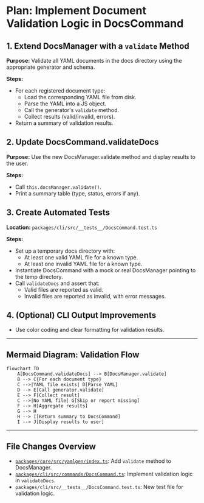 # Plan: Implement Document Validation Logic in DocsCommand

## 1. Extend DocsManager with a `validate` Method

**Purpose:** Validate all YAML documents in the docs directory using the appropriate generator and schema.

**Steps:**

- For each registered document type:
  - Load the corresponding YAML file from disk.
  - Parse the YAML into a JS object.
  - Call the generator's `validate` method.
  - Collect results (valid/invalid, errors).
- Return a summary of validation results.

## 2. Update DocsCommand.validateDocs

**Purpose:** Use the new DocsManager.validate method and display results to the user.

**Steps:**

- Call `this.docsManager.validate()`.
- Print a summary table (type, status, errors if any).

## 3. Create Automated Tests

**Location:** `packages/cli/src/__tests__/DocsCommand.test.ts`

**Steps:**

- Set up a temporary docs directory with:
  - At least one valid YAML file for a known type.
  - At least one invalid YAML file for a known type.
- Instantiate DocsCommand with a mock or real DocsManager pointing to the temp directory.
- Call `validateDocs` and assert that:
  - Valid files are reported as valid.
  - Invalid files are reported as invalid, with error messages.

## 4. (Optional) CLI Output Improvements

- Use color coding and clear formatting for validation results.

---

## Mermaid Diagram: Validation Flow

```mermaid
flowchart TD
    A[DocsCommand.validateDocs] --> B[DocsManager.validate]
    B --> C{For each document type}
    C -->|YAML file exists| D[Parse YAML]
    D --> E[Call generator.validate]
    E --> F[Collect result]
    C -->|No YAML file| G[Skip or report missing]
    F --> H[Aggregate results]
    G --> H
    H --> I[Return summary to DocsCommand]
    I --> J[Display results to user]
```

---

## File Changes Overview

- [`packages/core/src/yamlgen/index.ts`](packages/core/src/yamlgen/index.ts): Add `validate` method to DocsManager.
- [`packages/cli/src/commands/DocsCommand.ts`](packages/cli/src/commands/DocsCommand.ts): Implement validation logic in `validateDocs`.
- `packages/cli/src/__tests__/DocsCommand.test.ts`: New test file for validation logic.
